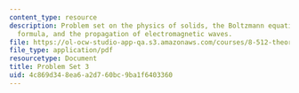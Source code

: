 ```yaml
---
content_type: resource
description: Problem set on the physics of solids, the Boltzmann equation, the Kubo
  formula, and the propagation of electromagnetic waves.
file: https://ol-ocw-studio-app-qa.s3.amazonaws.com/courses/8-512-theory-of-solids-ii-spring-2009/4c869d348ea6a2d760bc9ba1f6403360_MIT8_512s09_2004_pset03.pdf
file_type: application/pdf
resourcetype: Document
title: Problem Set 3
uid: 4c869d34-8ea6-a2d7-60bc-9ba1f6403360
---
```

